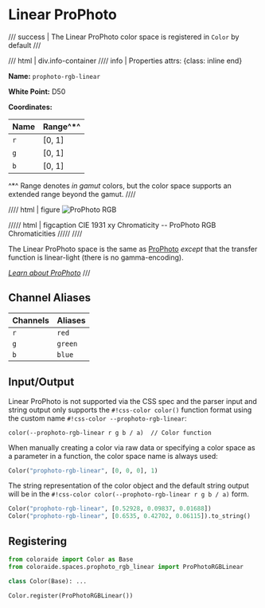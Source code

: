 # Linear ProPhoto

/// success | The Linear ProPhoto color space is registered in `Color` by default
///

/// html | div.info-container
//// info | Properties
    attrs: {class: inline end}

**Name:** `prophoto-rgb-linear`

**White Point:** D50

**Coordinates:**

Name | Range^\*^
---- | -----
`r`  | [0, 1]
`g`  | [0, 1]
`b`  | [0, 1]

^\*^ Range denotes _in gamut_ colors, but the color space supports an extended range beyond the gamut.
////

//// html | figure
![ProPhoto RGB](../images/prophoto-rgb.png)

///// html | figcaption
CIE 1931 xy Chromaticity -- ProPhoto RGB Chromaticities
/////
////

The Linear ProPhoto space is the same as [ProPhoto](./prophoto_rgb.md) *except* that the transfer function is linear-light
(there is no gamma-encoding).

_[Learn about ProPhoto](https://en.wikipedia.org/wiki/ProPhoto_RGB_color_space)_
///

## Channel Aliases

Channels | Aliases
-------- | -------
`r`      | `red`
`g`      | `green`
`b`      | `blue`

## Input/Output

Linear ProPhoto is not supported via the CSS spec and the parser input and string output only supports the
`#!css-color color()` function format using the custom name `#!css-color --prophoto-rgb-linear`:

```css-color
color(--prophoto-rgb-linear r g b / a)  // Color function
```

When manually creating a color via raw data or specifying a color space as a parameter in a function, the color
space name is always used:

```py
Color("prophoto-rgb-linear", [0, 0, 0], 1)
```

The string representation of the color object and the default string output will be in the
`#!css-color color(--prophoto-rgb-linear r g b / a)` form.

```py play
Color("prophoto-rgb-linear", [0.52928, 0.09837, 0.01688])
Color("prophoto-rgb-linear", [0.6535, 0.42702, 0.06115]).to_string()
```

## Registering

```py
from coloraide import Color as Base
from coloraide.spaces.prophoto_rgb_linear import ProPhotoRGBLinear

class Color(Base): ...

Color.register(ProPhotoRGBLinear())
```
